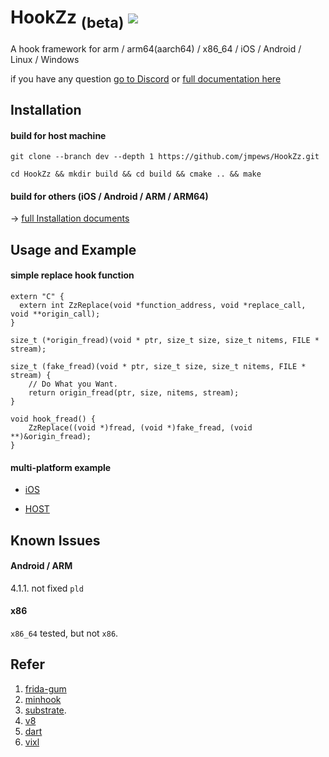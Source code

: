 # HookZz <sub>(beta)</sub> [![](https://img.shields.io/badge/chat-on--discord-7289da.svg?style=flat-square&longCache=true&logo=discord)](https://discordapp.com/invite/P4uCTTH)

A hook framework for arm / arm64(aarch64) / x86_64 / iOS / Android / Linux / Windows

if you have any question [go to Discord](https://discordapp.com/invite/P4uCTTH) or [full documentation here](http://hookzz.libkernel.com/)

## Installation

#### build for host machine
```
git clone --branch dev --depth 1 https://github.com/jmpews/HookZz.git

cd HookZz && mkdir build && cd build && cmake .. && make
```

#### build for others (iOS / Android / ARM / ARM64)

-> [full Installation documents](./docs/installtion.md)

## Usage and Example

#### simple replace hook function

```
extern "C" {
  extern int ZzReplace(void *function_address, void *replace_call, void **origin_call);
}

size_t (*origin_fread)(void * ptr, size_t size, size_t nitems, FILE * stream);

size_t (fake_fread)(void * ptr, size_t size, size_t nitems, FILE * stream) {
    // Do What you Want.
    return origin_fread(ptr, size, nitems, stream);
}

void hook_fread() {
    ZzReplace((void *)fread, (void *)fake_fread, (void **)&origin_fread);
}
```

#### multi-platform example

- [iOS](./examples/iOS)

- [HOST](./examples)


## Known Issues

#### Android / ARM

4.1.1. not fixed `pld`

#### x86

`x86_64` tested, but not `x86`.

## Refer

1. [frida-gum](https://github.com/frida/frida-gum) 
2. [minhook](https://github.com/TsudaKageyu/minhook) 
3. [substrate](https://github.com/jevinskie/substrate).
4. [v8](https://github.com/v8/v8)
5. [dart](https://github.com/dart-lang/sdk)
6. [vixl](https://git.linaro.org/arm/vixl.git)
